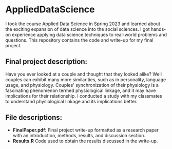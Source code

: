 # AppliedDataScience
I took the course Applied Data Science in Spring 2023 and learned about the exciting expansion of data science into the social sciences. I got hands-on experience applying data science techniques to real-world problems and questions. This repository contains the code and write-up for my final project.

## Final project description:
Have you ever looked at a couple and thought that they looked alike? Well couples can exhibit many more similarities, such as in personality, language usage, and physiology. 
Couples' synchronization of their physiology is a fascinating phenomenon termed physiological linkage, and it may have implications for their relationship. I conducted a study with my classmates to understand physiological linkage and its implications better.

## File descriptions:
- **FinalPaper.pdf:** Final project write-up formatted as a research paper with an introduction, methods, results, and discussion section.
- **Results.R** Code used to obtain the results discussed in the write-up.
